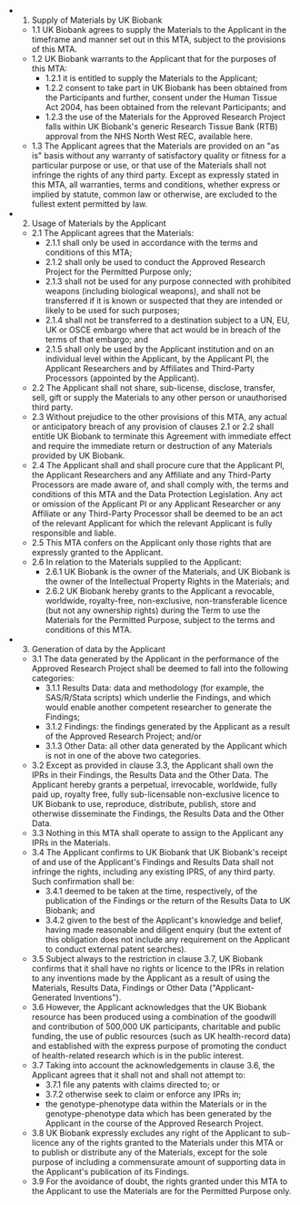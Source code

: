 * 1. Supply of Materials by UK Biobank
    * 1.1 UK Biobank agrees to supply the Materials to the Applicant in the timeframe and manner set out in this MTA, subject to the provisions of this MTA.
    * 1.2 UK Biobank warrants to the Applicant that for the purposes of this MTA:
        * 1.2.1 it is entitled to supply the Materials to the Applicant;
        * 1.2.2 consent to take part in UK Biobank has been obtained from the Participants and further, consent under the Human Tissue Act 2004, has been obtained from the relevant Participants; and
        * 1.2.3 the use of the Materials for the Approved Research Project falls within UK Biobank's generic Research Tissue Bank (RTB) approval from the NHS North West REC, available here.
    * 1.3 The Applicant agrees that the Materials are provided on an "as is" basis without any warranty of satisfactory quality or fitness for a particular purpose or use, or that use of the Materials shall not infringe the rights of any third party. Except as expressly stated in this MTA, all warranties, terms and conditions, whether express or implied by statute, common law or otherwise, are excluded to the fullest extent permitted by law.
* 2. Usage of Materials by the Applicant
    * 2.1 The Applicant agrees that the Materials:
        * 2.1.1 shall only be used in accordance with the terms and conditions of this MTA;
        * 2.1.2 shall only be used to conduct the Approved Research Project for the Permitted Purpose only;
        * 2.1.3 shall not be used for any purpose connected with prohibited weapons (including biological weapons), and shall not be transferred if it is known or suspected that they are intended or likely to be used for such purposes;
        * 2.1.4 shall not be transferred to a destination subject to a UN, EU, UK or OSCE embargo where that act would be in breach of the terms of that embargo; and
        * 2.1.5 shall only be used by the Applicant institution and on an individual level within the Applicant, by the Applicant Pl, the Applicant Researchers and by Affiliates and Third-Party Processors (appointed by the Applicant).
    * 2.2 The Applicant shall not share, sub-license, disclose, transfer, sell, gift or supply the Materials to any other person or unauthorised third party.
    * 2.3 Without prejudice to the other provisions of this MTA, any actual or anticipatory breach of any provision of clauses 2.1 or 2.2 shall entitle UK Biobank to terminate this Agreement with immediate effect and require the immediate return or destruction of any Materials provided by UK Biobank.
    * 2.4 The Applicant shall and shall procure cure that the Applicant Pl, the Applicant Researchers and any Affiliate and any Third-Party Processors are made aware of, and shall comply with, the terms and conditions of this MTA and the Data Protection Legislation. Any act or omission of the Applicant Pl or any Applicant Researcher or any Affiliate or any Third-Party Processor shall be deemed to be an act of the relevant Applicant for which the relevant Applicant is fully responsible and liable.
    * 2.5 This MTA confers on the Applicant only those rights that are expressly granted to the Applicant.
    * 2.6 In relation to the Materials supplied to the Applicant:
        * 2.6.1 UK Biobank is the owner of the Materials, and UK Biobank is the owner of the Intellectual Property Rights in the Materials; and
        * 2.6.2 UK Biobank hereby grants to the Applicant a revocable, worldwide, royalty-free, non-exclusive, non-transferable licence (but not any ownership rights) during the Term to use the Materials for the Permitted Purpose, subject to the terms and conditions of this MTA.
* 3. Generation of data by the Applicant
    * 3.1 The data generated by the Applicant in the performance of the Approved Research Project shall be deemed to fall into the following categories:
        * 3.1.1 Results Data: data and methodology (for example, the SAS/R/Stata scripts) which underlie the Findings, and which would enable another competent researcher to generate the Findings;
        * 3.1.2 Findings: the findings generated by the Applicant as a result of the Approved Research Project; and/or
        * 3.1.3 Other Data: all other data generated by the Applicant which is not in one of the above two categories.
    * 3.2 Except as provided in clause 3.3, the Applicant shall own the IPRs in their Findings, the Results Data and the Other Data. The Applicant hereby grants a perpetual, irrevocable, worldwide, fully paid up, royalty free, fully sub-licensable non-exclusive licence to UK Biobank to use, reproduce, distribute, publish, store and otherwise disseminate the Findings, the Results Data and the Other Data.
    * 3.3 Nothing in this MTA shall operate to assign to the Applicant any IPRs in the Materials.
    * 3.4 The Applicant confirms to UK Biobank that UK Biobank's receipt of and use of the Applicant's Findings and Results Data shall not infringe the rights, including any existing IPRS, of any third party. Such confirmation shall be:
        * 3.4.1 deemed to be taken at the time, respectively, of the publication of the Findings or the return of the Results Data to UK Biobank; and
        * 3.4.2 given to the best of the Applicant's knowledge and belief, having made reasonable and diligent enquiry (but the extent of this obligation does not include any requirement on the Applicant to conduct external patent searches).
    * 3.5 Subject always to the restriction in clause 3.7, UK Biobank confirms that it shall have no rights or licence to the IPRs in relation to any inventions made by the Applicant as a result of using the Materials, Results Data, Findings or Other Data ("Applicant-Generated Inventions").
    * 3.6 However, the Applicant acknowledges that the UK Biobank resource has been produced using a combination of the goodwill and contribution of 500,000 UK participants, charitable and public funding, the use of public resources (such as UK health-record data) and established with the express purpose of promoting the conduct of health-related research which is in the public interest.
    * 3.7 Taking into account the acknowledgements in clause 3.6, the Applicant agrees that it shall not and shall not attempt to:
        * 3.7.1 file any patents with claims directed to; or
        * 3.7.2 otherwise seek to claim or enforce any IPRs in;
        * the genotype-phenotype data within the Materials or in the genotype-phenotype data which has been generated by the Applicant in the course of the Approved Research Project.
    * 3.8 UK Biobank expressly excludes any right of the Applicant to sub-licence any of the rights granted to the Materials under this MTA or to publish or distribute any of the Materials, except for the sole purpose of including a commensurate amount of supporting data in the Applicant's publication of its Findings.
    * 3.9 For the avoidance of doubt, the rights granted under this MTA to the Applicant to use the Materials are for the Permitted Purpose only.

